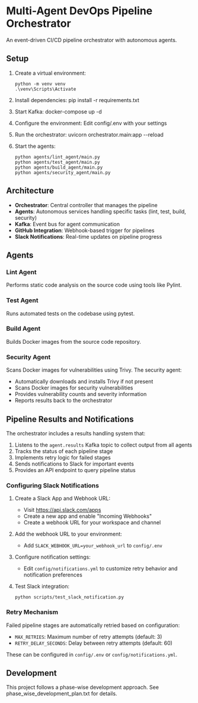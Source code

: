 ﻿# Multi-Agent DevOps Pipeline Orchestrator

An event-driven CI/CD pipeline orchestrator with autonomous agents.

## Setup

1. Create a virtual environment:  
   ```
   python -m venv venv
   .\venv\Scripts\Activate
   ```

2. Install dependencies: pip install -r requirements.txt

3. Start Kafka: docker-compose up -d

4. Configure the environment: Edit config/.env with your settings

5. Run the orchestrator: uvicorn orchestrator.main:app --reload

6. Start the agents:
   ```
   python agents/lint_agent/main.py
   python agents/test_agent/main.py
   python agents/build_agent/main.py
   python agents/security_agent/main.py
   ```

## Architecture

- **Orchestrator**: Central controller that manages the pipeline
- **Agents**: Autonomous services handling specific tasks (lint, test, build, security)
- **Kafka**: Event bus for agent communication
- **GitHub Integration**: Webhook-based trigger for pipelines
- **Slack Notifications**: Real-time updates on pipeline progress

## Agents

### Lint Agent
Performs static code analysis on the source code using tools like Pylint.

### Test Agent
Runs automated tests on the codebase using pytest.

### Build Agent
Builds Docker images from the source code repository.

### Security Agent
Scans Docker images for vulnerabilities using Trivy. The security agent:
- Automatically downloads and installs Trivy if not present
- Scans Docker images for security vulnerabilities
- Provides vulnerability counts and severity information
- Reports results back to the orchestrator

## Pipeline Results and Notifications

The orchestrator includes a results handling system that:

1. Listens to the `agent.results` Kafka topic to collect output from all agents
2. Tracks the status of each pipeline stage
3. Implements retry logic for failed stages
4. Sends notifications to Slack for important events
5. Provides an API endpoint to query pipeline status

### Configuring Slack Notifications

1. Create a Slack App and Webhook URL:
   - Visit https://api.slack.com/apps
   - Create a new app and enable "Incoming Webhooks"
   - Create a webhook URL for your workspace and channel
   
2. Add the webhook URL to your environment:
   - Add `SLACK_WEBHOOK_URL=your_webhook_url` to `config/.env`

3. Configure notification settings:
   - Edit `config/notifications.yml` to customize retry behavior and notification preferences

4. Test Slack integration:
   ```
   python scripts/test_slack_notification.py
   ```

### Retry Mechanism

Failed pipeline stages are automatically retried based on configuration:
- `MAX_RETRIES`: Maximum number of retry attempts (default: 3)
- `RETRY_DELAY_SECONDS`: Delay between retry attempts (default: 60)

These can be configured in `config/.env` or `config/notifications.yml`.

## Development

This project follows a phase-wise development approach. See phase_wise_development_plan.txt for details.
